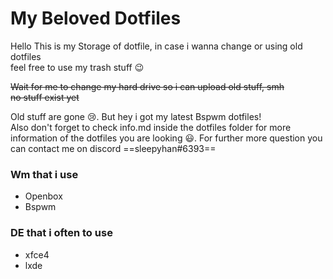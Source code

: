 # My Beloved Dotfiles
Hello This is my Storage of dotfile, in case i wanna change or using old dotfiles</br>
feel free to use my trash stuff :wink:

~~Wait for me to change my hard drive so i can upload old stuff, smh~~</br>
~~no stuff exist yet~~

Old stuff are gone :cry:. But hey i got my latest Bspwm dotfiles!<br>
Also don't forget to check info.md inside the dotfiles folder for more information of the dotfiles you are looking 😃.
For further more question you can contact me on discord ==sleepyhan#6393==

<!-- currentstuff -->
### Wm that i use
- Openbox
- Bspwm

### DE that i often to use
- xfce4
- lxde

